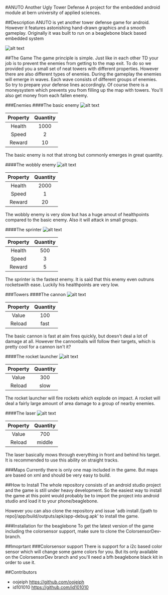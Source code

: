 #ANUTO Another Ugly Tower Defense
A project for the embedded android module at bern university of applied sciences.

##Description
ANUTO is yet another tower defense game for android. However it features astonishing hand-drawn graphics and a smooth gameplay.
Originally it was built to run on a beaglebone black based embedded system

![alt text](https://github.com/oojeiph/android-anuto/tree/master/images/screen1.png "Overview")

##The Game
The game principle is simple. Just like in each other TD your job is to prevent the enemies from getting to the map exit.
To do so we provided you a small set of neat towers with different properties. However there are also different types of enemies.
During the gameplay the enemies will emerge in waves. Each wave consists of different groups of enemies. So try to prepare your defense lines accordingly. 
Of course there is a moneysystem which prevents you from filling up the map with towers. You'll also get money from each fallen enemy.

###Enemies
####The basic enemy
![alt text](https://github.com/oojeiph/android-anuto/tree/master/images/basic_enemy.png "basic enemy")

| Property | Quantity |
|:--------:|:--------:|
| Health   | 1000     |
| Speed    | 2        |
| Reward   | 10       |

The basic enemy is not that strong but commonly emerges in great quantity.

####The wobbly enemy
![alt text](https://github.com/oojeiph/android-anuto/tree/master/images/blob_enemy.png "blob enemy")

| Property | Quantity |
|:--------:|:--------:|
| Health   | 2000     |
| Speed    | 1        |
| Reward   | 20       |

The wobbly enemy is very slow but has a huge amout of healthpoints compared to the basic enemy. Also it will attack in small groups.

####The sprinter
![alt text](https://github.com/oojeiph/android-anuto/tree/master/images/sprinter_enemy.png "sprinter enemy")

| Property | Quantity |
|:--------:|:--------:|
| Health   | 500      |
| Speed    | 3        |
| Reward   | 5        |

The sprinter is the fastest enemy. It is said that this enemy even outruns rocketswith ease. Luckily his healthpoints are very low.

###Towers
####The cannon
![alt text](https://github.com/oojeiph/android-anuto/tree/master/images/basic_tower.png "cannon")

| Property | Quantity |
|:--------:|:--------:|
| Value    | 100      |
| Reload   | fast     |

The basic cannon is fast at aim fires quickly, but doesn't deal a lot of damage at all. However the cannonballs will follow their targets, which is pretty cool for a cannon isn't it?

####The rocket launcher
![alt text](https://github.com/oojeiph/android-anuto/tree/master/images/rocket_tower.png "rocket launcher")

| Property | Quantity |
|:--------:|:--------:|
| Value    | 300      |
| Reload   | slow     |

The rocket launcher will fire rockets which explode on impact. A rocket will deal a fairly large amount of area damage to a group of nearby enemies.

####The laser
![alt text](https://github.com/oojeiph/android-anuto/tree/master/images/laser_tower.png "laser tower")

| Property | Quantity |
|:--------:|:--------:|
| Value    | 700      |
| Reload   | middle   |

The laser basically mows through everything in front and behind his target. It is recommended to use this ability on straight tracks.

###Maps
Currently there is only one map included in the game. But maps are based on xml and should be very easy to build.

##How to Install
The whole repository consists of an android studio project and the game is still under heavy development. So the easiest way to install the game at this point would probably be to import the project into android studio and load it to your phone/beaglebone.

However you can also clone the repository and issue 'adb install /[path to repo]/app/build/outputs/apk/app-debug.apk' to install the game. 

###Installation for the beaglebone
To get the latest version of the game including the colorsensor support, make sure to clone the ColorsensorDev-branch.

##Imoprtant
###Colorsensor support
There is support for a i2c based color sensor which will change some game colors for you. But its only available on the ColorsensorDev branch and you'll need a bfh beaglebone black kit in order to use it.

##Contributors
- oojeiph   https://github.com/oojeiph
- id101010  https://github.com/id101010
